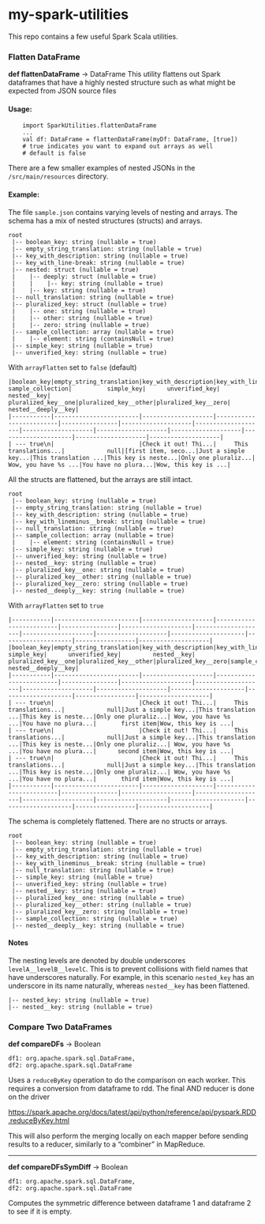 # my-spark-utilities

This repo contains a few useful Spark Scala utilities.

### Flatten DataFrame
**def flattenDataFrame** -> DataFrame
This utility flattens out Spark dataframes that have a highly nested structure such as what might be expected from JSON source files

#### Usage: 
```
    import SparkUtilities.flattenDataFrame
    ...
    val df: DataFrame = flattenDataFrame(myDf: DataFrame, [true])
    # true indicates you want to expand out arrays as well
    # default is false 
```

There are a few smaller examples of nested JSONs in the `/src/main/resources` directory.

#### Example:

The file `sample.json` contains varying levels of nesting and arrays.
The schema has a mix of nested structures (structs) and arrays.

```
root
 |-- boolean_key: string (nullable = true)
 |-- empty_string_translation: string (nullable = true)
 |-- key_with_description: string (nullable = true)
 |-- key_with_line-break: string (nullable = true)
 |-- nested: struct (nullable = true)
 |    |-- deeply: struct (nullable = true)
 |    |    |-- key: string (nullable = true)
 |    |-- key: string (nullable = true)
 |-- null_translation: string (nullable = true)
 |-- pluralized_key: struct (nullable = true)
 |    |-- one: string (nullable = true)
 |    |-- other: string (nullable = true)
 |    |-- zero: string (nullable = true)
 |-- sample_collection: array (nullable = true)
 |    |-- element: string (containsNull = true)
 |-- simple_key: string (nullable = true)
 |-- unverified_key: string (nullable = true)

```

With `arrayFlatten` set to `false` (default)
```
|boolean_key|empty_string_translation|key_with_description|key_with_lineminus__break|null_translation|   sample_collection|          simple_key|      unverified_key|         nested__key| pluralized_key__one|pluralized_key__other|pluralized_key__zero| nested__deeply__key|
|-----------|------------------------|--------------------|-------------------------|----------------|--------------------|--------------------|--------------------|--------------------|--------------------|---------------------|--------------------|--------------------|
| --- true\n|                        |Check it out! Thi...|     This translations...|            null|[first item, seco...|Just a simple key...|This translation ...|This key is neste...|Only one pluraliz...| Wow, you have %s ...|You have no plura...|Wow, this key is ...|
```
All the structs are flattened, but the arrays are still intact.
```
root
 |-- boolean_key: string (nullable = true)
 |-- empty_string_translation: string (nullable = true)
 |-- key_with_description: string (nullable = true)
 |-- key_with_lineminus__break: string (nullable = true)
 |-- null_translation: string (nullable = true)
 |-- sample_collection: array (nullable = true)
 |    |-- element: string (containsNull = true)
 |-- simple_key: string (nullable = true)
 |-- unverified_key: string (nullable = true)
 |-- nested__key: string (nullable = true)
 |-- pluralized_key__one: string (nullable = true)
 |-- pluralized_key__other: string (nullable = true)
 |-- pluralized_key__zero: string (nullable = true)
 |-- nested__deeply__key: string (nullable = true)
```

With `arrayFlatten` set to `true`
```
|-----------|------------------------|--------------------|-------------------------|----------------|--------------------|--------------------|--------------------|--------------------|---------------------|--------------------|-----------------|--------------------|
|boolean_key|empty_string_translation|key_with_description|key_with_lineminus__break|null_translation|          simple_key|      unverified_key|         nested__key| pluralized_key__one|pluralized_key__other|pluralized_key__zero|sample_collection| nested__deeply__key|
|-----------|------------------------|--------------------|-------------------------|----------------|--------------------|--------------------|--------------------|--------------------|---------------------|--------------------|-----------------|--------------------|
| --- true\n|                        |Check it out! Thi...|     This translations...|            null|Just a simple key...|This translation ...|This key is neste...|Only one pluraliz...| Wow, you have %s ...|You have no plura...|       first item|Wow, this key is ...|
| --- true\n|                        |Check it out! Thi...|     This translations...|            null|Just a simple key...|This translation ...|This key is neste...|Only one pluraliz...| Wow, you have %s ...|You have no plura...|      second item|Wow, this key is ...|
| --- true\n|                        |Check it out! Thi...|     This translations...|            null|Just a simple key...|This translation ...|This key is neste...|Only one pluraliz...| Wow, you have %s ...|You have no plura...|       third item|Wow, this key is ...|
|-----------|------------------------|--------------------|-------------------------|----------------|--------------------|--------------------|--------------------|--------------------|---------------------|--------------------|-----------------|--------------------|
```
The schema is completely flattened. There are no structs or arrays.
```
root
 |-- boolean_key: string (nullable = true)
 |-- empty_string_translation: string (nullable = true)
 |-- key_with_description: string (nullable = true)
 |-- key_with_lineminus__break: string (nullable = true)
 |-- null_translation: string (nullable = true)
 |-- simple_key: string (nullable = true)
 |-- unverified_key: string (nullable = true)
 |-- nested__key: string (nullable = true)
 |-- pluralized_key__one: string (nullable = true)
 |-- pluralized_key__other: string (nullable = true)
 |-- pluralized_key__zero: string (nullable = true)
 |-- sample_collection: string (nullable = true)
 |-- nested__deeply__key: string (nullable = true)
```
#### Notes

The nesting levels are denoted by double underscores `levelA__levelB__levelC`.
This is to prevent collisions with field names that have underscores naturally.
For example, in this scenario `nested_key` has an underscore in its name naturally,
whereas `nested__key` has been flattened.
```
|-- nested_key: string (nullable = true)
|-- nested__key: string (nullable = true)
```

### Compare Two DataFrames
**def compareDFs** -> Boolean
```
df1: org.apache.spark.sql.DataFrame, 
df2: org.apache.spark.sql.DataFrame
```

Uses a `reduceByKey` operation to do the comparison on each worker. This requires a conversion from dataframe to rdd.  The final AND reducer is done on the driver

https://spark.apache.org/docs/latest/api/python/reference/api/pyspark.RDD.reduceByKey.html

This will also perform the merging locally on each mapper before sending results to a reducer, similarly to a “combiner” in MapReduce.

------

**def compareDFsSymDiff** -> Boolean
```
df1: org.apache.spark.sql.DataFrame, 
df2: org.apache.spark.sql.DataFrame
```

Computes the symmetric difference between dataframe 1 and dataframe 2 to see if it is empty. 



